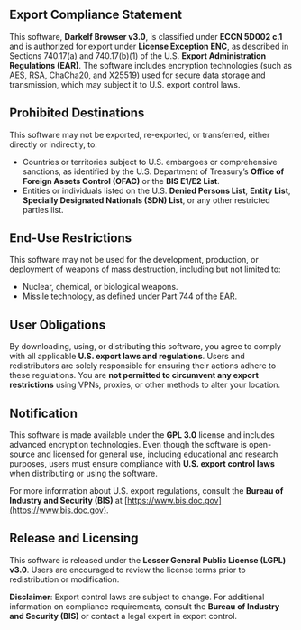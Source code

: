 ## Export Compliance Statement

This software, **Darkelf Browser v3.0**, is classified under **ECCN 5D002 c.1** and is authorized for export under **License Exception ENC**, as described in Sections 740.17(a) and 740.17(b)(1) of the U.S. **Export Administration Regulations (EAR)**. The software includes encryption technologies (such as AES, RSA, ChaCha20, and X25519) used for secure data storage and transmission, which may subject it to U.S. export control laws.

## Prohibited Destinations

This software may not be exported, re-exported, or transferred, either directly or indirectly, to:
- Countries or territories subject to U.S. embargoes or comprehensive sanctions, as identified by the U.S. Department of Treasury’s **Office of Foreign Assets Control (OFAC)** or the **BIS E1/E2 List**.
- Entities or individuals listed on the U.S. **Denied Persons List**, **Entity List**, **Specially Designated Nationals (SDN) List**, or any other restricted parties list.

## End-Use Restrictions

This software may not be used for the development, production, or deployment of weapons of mass destruction, including but not limited to:
- Nuclear, chemical, or biological weapons.
- Missile technology, as defined under Part 744 of the EAR.

## User Obligations

By downloading, using, or distributing this software, you agree to comply with all applicable **U.S. export laws and regulations**. Users and redistributors are solely responsible for ensuring their actions adhere to these regulations. You are **not permitted to circumvent any export restrictions** using VPNs, proxies, or other methods to alter your location.

## Notification

This software is made available under the **GPL 3.0** license and includes advanced encryption technologies. Even though the software is open-source and licensed for general use, including educational and research purposes, users must ensure compliance with **U.S. export control laws** when distributing or using the software.

For more information about U.S. export regulations, consult the **Bureau of Industry and Security (BIS)** at [https://www.bis.doc.gov](https://www.bis.doc.gov).

## Release and Licensing

This software is released under the **Lesser General Public License (LGPL) v3.0**. Users are encouraged to review the license terms prior to redistribution or modification.

**Disclaimer**: Export control laws are subject to change. For additional information on compliance requirements, consult the **Bureau of Industry and Security (BIS)** or contact a legal expert in export control.
